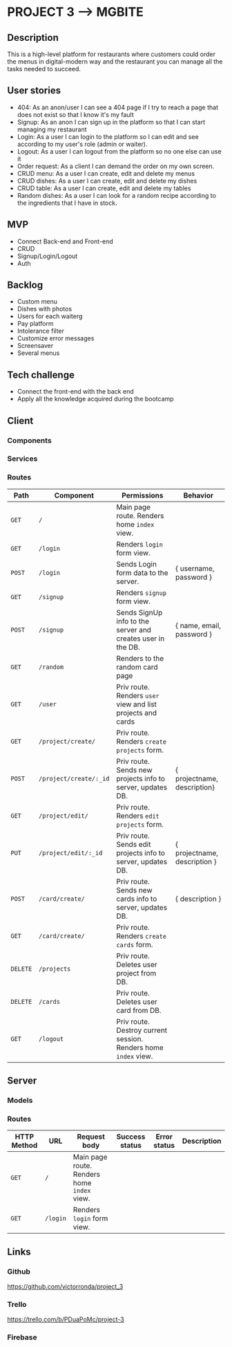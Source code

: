 # PROJECT 3 --> MGBITE

## Description 
This is a high-level platform for restaurants where customers could order the menus in digital-modern way and the restaurant you can manage all the tasks needed to succeed.


## User stories
- 404: As an anon/user I can see a 404 page if I try to reach a page that does not exist so that I know it's my fault
- Signup: As an anon I can sign up in the platform so that I can start managing my restaurant
- Login: As a user I can login to the platform so I can edit and see according to my user's role (admin or waiter).
- Logout: As a user I can logout from the platform so no one else can use it
- Order request: As a client I can demand the order on my own screen.
- CRUD menu: As a user I can create, edit and delete my menus
- CRUD dishes: As a user I can create, edit and delete my dishes
- CRUD table: As a user I can create, edit and delete my tables
- Random dishes: As a user I can look for a random recipe according to the ingredients that I have in stock.


## MVP
- Connect Back-end and Front-end
- CRUD
- Signup/Login/Logout
- Auth


## Backlog
- Custom menu
- Dishes with photos 
- Users for each waiterg
- Pay platform
- Intolerance filter
- Customize error messages
- Screensaver 
- Several menus


## Tech challenge
- Connect the front-end with the back end
- Apply all the knowledge acquired during the bootcamp


## Client

### Components

### Services

### Routes
| **Path** | **Component**                   | **Permissions**                                                 | **Behavior**|
| ---------- | ----------------------------| ------------------------------------------------------------    | -----------------------------------------------|
| `GET`      | `/`                         | Main page route. Renders home `index` view.                     |                                                |
| `GET`      | `/login`                    | Renders `login` form view.                                      |                                                |
| `POST`     | `/login`                    | Sends Login form data to the server.                            | { username, password }                         |
| `GET`      | `/signup`                   | Renders `signup` form view.                                     |                                                |
| `POST`     | `/signup`                   | Sends SignUp info to the server and creates user in the DB.     | { name, email, password }                      |
| `GET`      | `/random`                   | Renders to the random card page                                 |                                                |
| `GET`      | `/user`                     | Priv route. Renders `user` view and list projects and cards     |                                                |
| `GET`      | `/project/create/`          | Priv route. Renders `create projects` form.                     |                                                |
| `POST`     | `/project/create/:_id`      | Priv route. Sends new projects info to server, updates DB.      | { projectname, description}                    |
| `GET`      | `/project/edit/`            | Priv route. Renders `edit projects` form.                       |                                                |
| `PUT`      | `/project/edit/:_id`        | Priv route. Sends edit projects info to server, updates DB.     | { projectname, description }                   |
| `POST`     | `/card/create/`             | Priv route. Sends new cards info to server, updates DB.         | { description }                                |
| `GET`      | `/card/create/`             | Priv route. Renders `create cards` form.                        |                                                |
| `DELETE`   | `/projects`                 | Priv route. Deletes user project from DB.                       |                                                |
| `DELETE`   | `/cards`                    | Priv route. Deletes user card from DB.                          |                                                |
| `GET`      | `/logout`                   | Priv route. Destroy current session. Renders home `index` view. | 

## Server 

### Models

### Routes
| **HTTP Method** | **URL**                   | **Request body**                                                 | **Success status**                               | **Error status** | **Description**|
 ---------- | ----------------------------|---------------------------|-----------------------------|----------------------------| -----------------------------------------------|
| `GET`      | `/`                         | Main page route. Renders home `index` view.                     |                                                |
| `GET`      | `/login`                    | Renders `login` form view.                                      |                                                |

## Links

### Github
https://github.com/victorronda/project_3

### Trello
https://trello.com/b/PDuaPoMc/project-3

### Firebase



